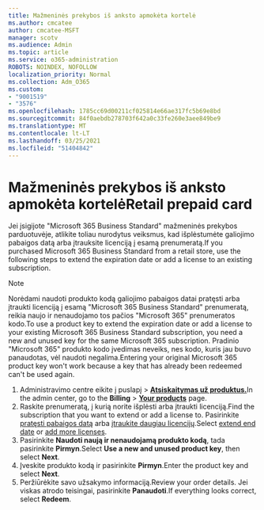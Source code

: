 ```yaml
---
title: Mažmeninės prekybos iš anksto apmokėta kortelė
ms.author: cmcatee
author: cmcatee-MSFT
manager: scotv
ms.audience: Admin
ms.topic: article
ms.service: o365-administration
ROBOTS: NOINDEX, NOFOLLOW
localization_priority: Normal
ms.collection: Adm_O365
ms.custom:
- "9001519"
- "3576"
ms.openlocfilehash: 1785cc69d00211cf025814e66ae317fc5b69e8bd
ms.sourcegitcommit: 84f0aebdb278703f642a0c33fe260e3aee849be9
ms.translationtype: MT
ms.contentlocale: lt-LT
ms.lasthandoff: 03/25/2021
ms.locfileid: "51404842"
---
```

# <a name="retail-prepaid-card"></a><span data-ttu-id="4adb0-102">Mažmeninės prekybos iš anksto apmokėta kortelė</span><span class="sxs-lookup"><span data-stu-id="4adb0-102">Retail prepaid card</span></span>

<span data-ttu-id="4adb0-103">Jei įsigijote "Microsoft 365 Business Standard" mažmeninės prekybos parduotuvėje, atlikite toliau nurodytus veiksmus, kad išplėstumėte galiojimo pabaigos datą arba įtrauksite licenciją į esamą prenumeratą.</span><span class="sxs-lookup"><span data-stu-id="4adb0-103">If you purchased Microsoft 365 Business Standard from a retail store, use the following steps to extend the expiration date or add a license to an existing subscription.</span></span>

> [!NOTE]
> <span data-ttu-id="4adb0-104">Norėdami naudoti produkto kodą galiojimo pabaigos datai pratęsti arba įtraukti licenciją į esamą "Microsoft 365 Business Standard" prenumeratą, reikia naujo ir nenaudojamo tos pačios "Microsoft 365" prenumeratos kodo.</span><span class="sxs-lookup"><span data-stu-id="4adb0-104">To use a product key to extend the expiration date or add a license to your existing Microsoft 365 Business Standard subscription, you need a new and unused key for the same Microsoft 365 subscription.</span></span> <span data-ttu-id="4adb0-105">Pradinio "Microsoft 365" produkto kodo įvedimas neveiks, nes kodo, kuris jau buvo panaudotas, vėl naudoti negalima.</span><span class="sxs-lookup"><span data-stu-id="4adb0-105">Entering your original Microsoft 365 product key won't work because a key that has already been redeemed can't be used again.</span></span>

1. <span data-ttu-id="4adb0-106">Administravimo centre eikite į puslapį  >  **[Atsiskaitymas už produktus.](https://go.microsoft.com/fwlink/p/?linkid=842054)**</span><span class="sxs-lookup"><span data-stu-id="4adb0-106">In the admin center, go to the **Billing** > **[Your products](https://go.microsoft.com/fwlink/p/?linkid=842054)** page.</span></span>
2. <span data-ttu-id="4adb0-107">Raskite prenumeratą, į kurią norite išplėsti arba įtraukti licenciją.</span><span class="sxs-lookup"><span data-stu-id="4adb0-107">Find the subscription that you want to extend or add a license to.</span></span> <span data-ttu-id="4adb0-108">Pasirinkite [pratęsti pabaigos datą](https://go.microsoft.com/fwlink/p/?linkid=842054) arba [įtraukite daugiau licencijų](https://go.microsoft.com/fwlink/p/?linkid=842054).</span><span class="sxs-lookup"><span data-stu-id="4adb0-108">Select [extend end date](https://go.microsoft.com/fwlink/p/?linkid=842054) or [add more licenses](https://go.microsoft.com/fwlink/p/?linkid=842054).</span></span>
3. <span data-ttu-id="4adb0-109">Pasirinkite **Naudoti naują ir nenaudojamą produkto kodą**, tada pasirinkite **Pirmyn**.</span><span class="sxs-lookup"><span data-stu-id="4adb0-109">Select **Use a new and unused product key**, then select **Next**.</span></span>
4. <span data-ttu-id="4adb0-110">Įveskite produkto kodą ir pasirinkite **Pirmyn**.</span><span class="sxs-lookup"><span data-stu-id="4adb0-110">Enter the product key and select **Next**.</span></span>
5. <span data-ttu-id="4adb0-111">Peržiūrėkite savo užsakymo informaciją.</span><span class="sxs-lookup"><span data-stu-id="4adb0-111">Review your order details.</span></span> <span data-ttu-id="4adb0-112">Jei viskas atrodo teisingai, pasirinkite **Panaudoti**.</span><span class="sxs-lookup"><span data-stu-id="4adb0-112">If everything looks correct, select **Redeem**.</span></span>